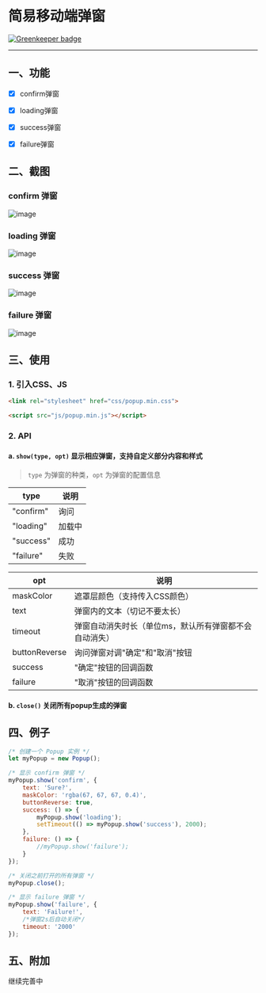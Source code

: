 # 简易移动端弹窗 #

[![Greenkeeper badge](https://badges.greenkeeper.io/zh-rocco/popup.svg)](https://greenkeeper.io/)

---
## 一、功能
- [x] confirm弹窗
- [x] loading弹窗
- [x] success弹窗
- [x] failure弹窗



## 二、截图
### confirm 弹窗

![image](https://github.com/no-nothing/popup/blob/master/README/popup-confirm.png)

### loading 弹窗

![image](https://github.com/no-nothing/popup/blob/master/README/popup-loading.png)

### success 弹窗

![image](https://github.com/no-nothing/popup/blob/master/README/popup-success.png)

### failure 弹窗

![image](https://github.com/no-nothing/popup/blob/master/README/popup-failure.png)



## 三、使用
### 1. 引入CSS、JS
```html
<link rel="stylesheet" href="css/popup.min.css">
```
```html
<script src="js/popup.min.js"></script>
```


### 2. API
#### a. `show(type, opt)` 显示相应弹窗，支持自定义部分内容和样式
> `type` 为弹窗的种类，`opt` 为弹窗的配置信息

| type | 说明 |
| ------ | ------ |
| "confirm" | 询问 |
| "loading" | 加载中 |
| "success" | 成功 |
| "failure" | 失败 |

| opt | 说明 |
| ------ | ------ |
| maskColor | 遮罩层颜色（支持传入CSS颜色）|
| text  |弹窗内的文本（切记不要太长）|
| timeout | 弹窗自动消失时长（单位ms，默认所有弹窗都不会自动消失）|
| buttonReverse | 询问弹窗对调"确定"和"取消"按钮 |
| success | "确定"按钮的回调函数 |
| failure | "取消"按钮的回调函数 |

#### b. `close()` 关闭所有popup生成的弹窗



## 四、例子
```js
/* 创建一个 Popup 实例 */
let myPopup = new Popup();

/* 显示 confirm 弹窗 */
myPopup.show('confirm', {
    text: 'Sure?',
    maskColor: 'rgba(67, 67, 67, 0.4)',
    buttonReverse: true,
    success: () => {
        myPopup.show('loading');
        setTimeout(() => myPopup.show('success'), 2000);
    },
    failure: () => {
        //myPopup.show('failure');
    }
});

/* 关闭之前打开的所有弹窗 */
myPopup.close();

/* 显示 failure 弹窗 */
myPopup.show('failure', {
    text: 'Failure!',
    /*弹窗2s后自动关闭*/
    timeout: '2000'
});
```



## 五、附加
继续完善中
